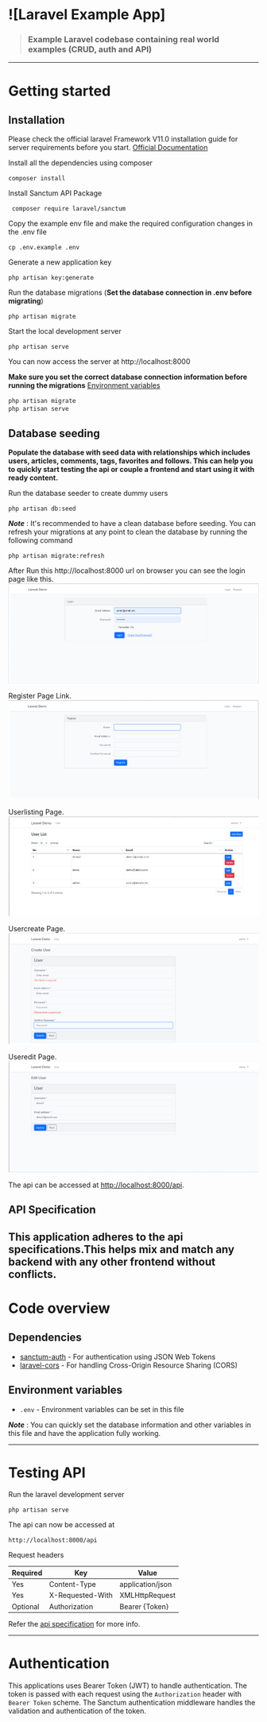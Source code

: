 # ![Laravel Example App]


> ### Example Laravel codebase containing real world examples (CRUD, auth and API)

----------

# Getting started

## Installation

Please check the official laravel Framework V11.0 installation guide for server requirements before you start. [Official Documentation](https://laravel.com/docs/11.x/installation)

Install all the dependencies using composer

    composer install

Install Sanctum API Package

     composer require laravel/sanctum

Copy the example env file and make the required configuration changes in the .env file

    cp .env.example .env

Generate a new application key

    php artisan key:generate

 
Run the database migrations (**Set the database connection in .env before migrating**)

    php artisan migrate

Start the local development server

    php artisan serve

You can now access the server at http://localhost:8000
    
**Make sure you set the correct database connection information before running the migrations** [Environment variables](#environment-variables)

    php artisan migrate
    php artisan serve

## Database seeding

**Populate the database with seed data with relationships which includes users, articles, comments, tags, favorites and follows. This can help you to quickly start testing the api or couple a frontend and start using it with ready content.**

Run the database seeder to create dummy users

    php artisan db:seed

***Note*** : It's recommended to have a clean database before seeding. You can refresh your migrations at any point to clean the database by running the following command

    php artisan migrate:refresh


After Run this http://localhost:8000 url on browser you can see the login page like this.
![screenshot](screenshot/login.png)

Register Page Link.
![screenshot](screenshot/register.png)

Userlisting Page.
![screenshot](screenshot/Userlisting.png)

Usercreate Page.
![screenshot](screenshot/Usercreate.png)

Useredit Page.
![screenshot](screenshot/Useredit.png)
    

The api can be accessed at [http://localhost:8000/api](http://localhost:8000/api).


## API Specification

This application adheres to the api specifications.This helps mix and match any backend with any other frontend without conflicts.
----------

# Code overview

## Dependencies

- [sanctum-auth](https://laravel.com/docs/11.x/sanctum) - For authentication using JSON Web Tokens
- [laravel-cors](https://github.com/barryvdh/laravel-cors) - For handling Cross-Origin Resource Sharing (CORS)
 
## Environment variables

- `.env` - Environment variables can be set in this file

***Note*** : You can quickly set the database information and other variables in this file and have the application fully working.

----------

# Testing API

Run the laravel development server

    php artisan serve

The api can now be accessed at

    http://localhost:8000/api

Request headers

| **Required** 	| **Key**              	| **Value**            	|
|----------	|------------------	|------------------	|
| Yes      	| Content-Type     	| application/json 	|
| Yes      	| X-Requested-With 	| XMLHttpRequest   	|
| Optional 	| Authorization    	| Bearer {Token}      	|

Refer the [api specification](#api-specification) for more info.

----------
 
# Authentication
 
This applications uses Bearer Token (JWT) to handle authentication. The token is passed with each request using the `Authorization` header with `Bearer Token` scheme. The Sanctum  authentication middleware handles the validation and authentication of the token.
